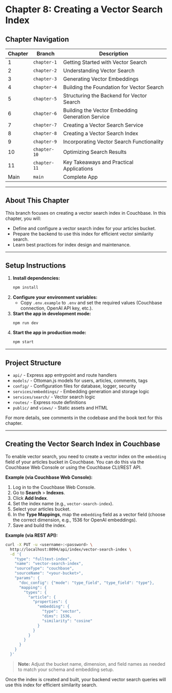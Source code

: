 # Chapter 8: Creating a Vector Search Index

## Chapter Navigation

| Chapter | Branch | Description |
|---------|--------|-------------|
| 1 | `chapter-1` | Getting Started with Vector Search |
| 2 | `chapter-2` | Understanding Vector Search |
| 3 | `chapter-3` | Generating Vector Embeddings |
| 4 | `chapter-4` | Building the Foundation for Vector Search |
| 5 | `chapter-5` | Structuring the Backend for Vector Search |
| 6 | `chapter-6` | Building the Vector Embedding Generation Service |
| 7 | `chapter-7` | Creating a Vector Search Service |
| 8 | `chapter-8` | Creating a Vector Search Index |
| 9 | `chapter-9` | Incorporating Vector Search Functionality |
| 10 | `chapter-10` | Optimizing Search Results |
| 11 | `chapter-11` | Key Takeaways and Practical Applications |
| Main | `main` | Complete App |

---

## About This Chapter

This branch focuses on creating a vector search index in Couchbase. In this chapter, you will:
- Define and configure a vector search index for your articles bucket.
- Prepare the backend to use this index for efficient vector similarity search.
- Learn best practices for index design and maintenance.

---

## Setup Instructions

1. **Install dependencies:**
   ```sh
   npm install
   ```
2. **Configure your environment variables:**
   - Copy `.env.example` to `.env` and set the required values (Couchbase connection, OpenAI API key, etc.).
3. **Start the app in development mode:**
   ```sh
   npm run dev
   ```
4. **Start the app in production mode:**
   ```sh
   npm start
   ```

---

## Project Structure
- `api/` - Express app entrypoint and route handlers
- `models/` - Ottoman.js models for users, articles, comments, tags
- `config/` - Configuration files for database, logger, security
- `services/embeddings/` - Embedding generation and storage logic
- `services/search/` - Vector search logic
- `routes/` - Express route definitions
- `public/` and `views/` - Static assets and HTML

For more details, see comments in the codebase and the book text for this chapter.

---

## Creating the Vector Search Index in Couchbase

To enable vector search, you need to create a vector index on the `embedding` field of your articles bucket in Couchbase. You can do this via the Couchbase Web Console or using the Couchbase CLI/REST API.

**Example (via Couchbase Web Console):**
1. Log in to the Couchbase Web Console.
2. Go to **Search** > **Indexes**.
3. Click **Add Index**.
4. Set the index name (e.g., `vector-search-index`).
5. Select your articles bucket.
6. In the **Type Mappings**, map the `embedding` field as a vector field (choose the correct dimension, e.g., 1536 for OpenAI embeddings).
7. Save and build the index.

**Example (via REST API):**
```sh
curl -X PUT -u <username>:<password> \
  http://localhost:8094/api/index/vector-search-index \
  -d '{
    "type": "fulltext-index",
    "name": "vector-search-index",
    "sourceType": "couchbase",
    "sourceName": "<your-bucket>",
    "params": {
      "doc_config": {"mode": "type_field", "type_field": "type"},
      "mapping": {
        "types": {
          "article": {
            "properties": {
              "embedding": {
                "type": "vector",
                "dims": 1536,
                "similarity": "cosine"
              }
            }
          }
        }
      }
    }
  }'
```

> **Note:** Adjust the bucket name, dimension, and field names as needed to match your schema and embedding setup.

Once the index is created and built, your backend vector search queries will use this index for efficient similarity search.
